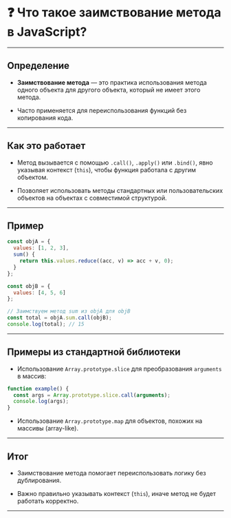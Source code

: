 # ❓ Что такое заимствование метода в JavaScript?

---

## Определение

- **Заимствование метода** — это практика использования метода одного объекта для другого объекта, который не имеет этого метода.

- Часто применяется для переиспользования функций без копирования кода.

---

## Как это работает

- Метод вызывается с помощью `.call()`, `.apply()` или `.bind()`, явно указывая контекст (`this`), чтобы функция работала с другим объектом.

- Позволяет использовать методы стандартных или пользовательских объектов на объектах с совместимой структурой.

---

## Пример

```js
const objA = {
  values: [1, 2, 3],
  sum() {
    return this.values.reduce((acc, v) => acc + v, 0);
  }
};

const objB = {
  values: [4, 5, 6]
};

// Заимствуем метод sum из objA для objB
const total = objA.sum.call(objB);
console.log(total); // 15
```

---

## Примеры из стандартной библиотеки

- Использование `Array.prototype.slice` для преобразования `arguments` в массив:

```js
function example() {
  const args = Array.prototype.slice.call(arguments);
  console.log(args);
}
```

- Использование `Array.prototype.map` для объектов, похожих на массивы (array-like).

---

## Итог

- Заимствование метода помогает переиспользовать логику без дублирования.

- Важно правильно указывать контекст (`this`), иначе метод не будет работать корректно.

---
